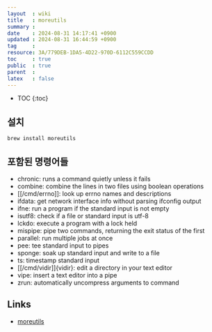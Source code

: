 ```yaml
---
layout  : wiki
title   : moreutils
summary : 
date    : 2024-08-31 14:17:41 +0900
updated : 2024-08-31 16:44:59 +0900
tag     : 
resource: 3A/779DEB-1DA5-4D22-970D-6112C559CCDD
toc     : true
public  : true
parent  : 
latex   : false
---
```

* TOC
{:toc}

## 설치

```
brew install moreutils
```

## 포함된 명령어들

- chronic: runs a command quietly unless it fails
- combine: combine the lines in two files using boolean operations
- [[/cmd/errno]]: look up errno names and descriptions
- ifdata: get network interface info without parsing ifconfig output
- ifne: run a program if the standard input is not empty
- isutf8: check if a file or standard input is utf-8
- lckdo: execute a program with a lock held
- mispipe: pipe two commands, returning the exit status of the first
- parallel: run multiple jobs at once
- pee: tee standard input to pipes
- sponge: soak up standard input and write to a file
- ts: timestamp standard input
- [[/cmd/vidir]]{vidir}: edit a directory in your text editor
- vipe: insert a text editor into a pipe
- zrun: automatically uncompress arguments to command

## Links

- [moreutils](https://joeyh.name/code/moreutils/ )

